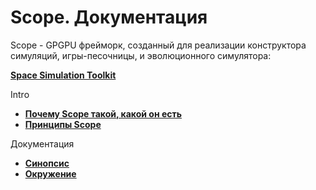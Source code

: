 # Scope. Документация

Scope - GPGPU фрейморк, созданный для реализации конструктора симуляций, игры-песочницы, и эволюционного симулятора:

__[Space Simulation Toolkit](http://sstgame.com)__

Intro

- __[Почему Scope такой, какой он есть](intro.md)__
- __[Принципы Scope](principles.md)__

Документация

- __[Синопсис](synopsis.md)__
- __[Окружение](env.md)__

